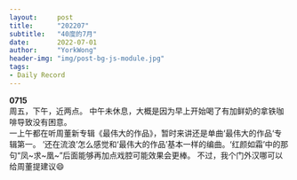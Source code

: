 ```yaml
---
layout:     post
title:      "202207"
subtitle:   "40度的7月"
date:       2022-07-01
author:     "YorkWong"
header-img: "img/post-bg-js-module.jpg"
tags:
- Daily Record
---
```

**0715**  
周五，下午，近两点。
中午未休息，大概是因为早上开始喝了有加鲜奶的拿铁咖啡导致没有困意。  
一上午都在听周董新专辑《最伟大的作品》，暂时来讲还是单曲‘最伟大的作品‘专辑第一。
  ’还在流浪’怎么感觉和‘最伟大的作品’基本一样的编曲。‘红颜如霜’中的那句“凤~求~凰~”后面能够再加点戏腔可能效果会更棒。
不过，我个门外汉哪可以给周董提建议😄
